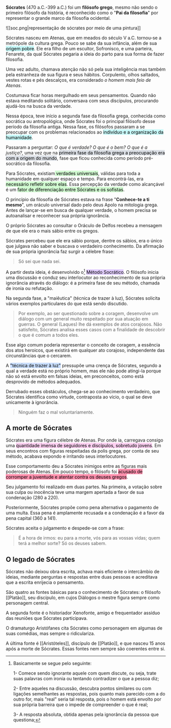 **Sócrates** (470 a.C.-399 a.C.) foi um **filósofo grego**, mesmo não sendo o primeiro filósofo da história, é reconhecido como o "**Pai da filosofia**" por representar o grande marco da filosofia ocidental.


![[soc.png|representação de sócrates por meio de uma pintura]]


Sócrates nasceu em Atenas, que em meados do século V a.C. tornou-se a metrópole da cultura grega.
Pouco se sabe da sua infância,  além de sua <mark style="background: #ABF7F7A6;">origem pobre</mark>. Ele era filho de um escultor, Sofronisco, e uma parteira, Fenarete, da qual Sócrates pegaria a ideia do parto para sua forma de fazer filosofia.

Uma vez adulto, chamava atenção não só pela sua inteligência mas também pela estranheza de sua figura e seus hábitos. Corpulento, olhos saltados, vestes rotas e pés descalços, era considerado *o homem mais feio de Atenas*.

Costumava ficar horas mergulhado em seus pensamentos. Quando não estava meditando solitário, conversava com seus discípulos, procurando ajudá-los na busca da verdade.

Nessa época, teve início a segunda fase da filosofia grega, conhecida como socrática ou antropológica, onde Sócrates foi o principal filósofo desse período da filosofia antiga. Nessa fase, os filósofos passaram a se preocupar com os problemas relacionados ao <mark style="background: #ABF7F7A6;">indivíduo e a organização da humanidade</mark>.

Passaram a perguntar: *O que é verdade? O que é o bem? O que é a justiça?*, uma vez que na <mark style="background: #CACFD9A6;">primeira fase da filosofia grega a preocupação era com a origem do mundo</mark>, fase que ficou conhecida como período pré-socrático da filosofia.

Para Sócrates, existiam<mark style="background: #BBFABBA6;"> verdades universais</mark>, válidas para toda a humanidade em qualquer espaço e tempo. Para encontrá-las, era <mark style="background: #BBFABBA6;">necessário refletir sobre elas</mark>. Essa percepção da verdade como alcançável é um <mark style="background: #BBFABBA6;">fator de diferenciação entre Sócrates e os sofistas</mark>.

O princípio da filosofia de Sócrates estava na frase "**Conhece-te a ti mesmo**", um oráculo universal dado pelo deus Apolo na mitologia grega. Antes de lançar-se em busca de qualquer verdade, o homem precisa se autoanalisar e reconhecer sua própria ignorância.

O próprio Sócrates ao consultar o Oráculo de Delfos recebeu a mensagem de que ele era o mais sábio entre os gregos.

Sócrates percebeu que ele era sábio porque, dentre os sábios, era o único que julgava não saber e buscava o verdadeiro conhecimento. Da afirmação de sua própria ignorância faz surgir a célebre frase:

>Só sei que nada sei.

A partir desta ideia, é desenvolvido o[^1] <mark style="background: #D2B3FFA6;">Método Socrático</mark>. O filósofo inicia uma discussão e conduz seu interlocutor ao reconhecimento de sua própria ignorância através do diálogo: é a primeira fase de seu método, chamada de ironia ou refutação.

Na segunda fase, a "maiêutica" (técnica de trazer à luz), Sócrates solicita vários exemplos particulares do que está sendo discutido.

>Por exemplo, ao ser questionado sobre a coragem, desenvolve um diálogo com um general muito respeitado por sua atuação em guerras. O general (Laques) lhe dá exemplos de atos corajosos. Não satisfeito, Sócrates analisa esses casos com a finalidade de descobrir o que é comum a todos eles.

Esse algo comum poderia representar o conceito de coragem, a essência dos atos heroicos, que existirá em qualquer ato corajoso, independente das circunstâncias que o cercarem.

A <mark style="background: #ADCCFFA6;">"técnica de trazer à luz"</mark> pressupõe uma crença de Sócrates, segundo a qual a verdade está no próprio homem, mas ele não pode atingi-la porque não só está envolto em falsas ideias, em preconceitos, como está desprovido de métodos adequados.

Derrubado esses obstáculos, chega-se ao conhecimento verdadeiro, que Sócrates identifica como virtude, contraposta ao vício, o qual se deve unicamente à ignorância.

> Ninguém faz o mal voluntariamente.


## A morte de Sócrates

Sócrates era uma figura célebre de Atenas. Por onde ia, carregava consigo uma <mark style="background: #FFB8EBA6;">quantidade imensa de seguidores e discípulos, sobretudo jovens</mark>. Em seus encontros com figuras respeitadas da polis grega, por conta de seu método, acabava expondo e irritando seus interlocutores.

Esse comportamento deu a Sócrates inimigos entre as figuras mais poderosas de Atenas. Em pouco tempo, o filósofo foi <mark style="background: #FF5582A6;">acusado de corromper a juventude e atentar contra os deuses gregos</mark>.

Seu julgamento foi realizado em duas partes. Na primeira, a votação sobre sua culpa ou inocência teve uma margem apertada a favor de sua condenação (280 a 220).

Posteriormente, Sócrates propõe como pena alternativa o pagamento de uma multa. Essa pena é amplamente recusada e a condenação é a favor da pena capital (360 a 141).

Sócrates aceita o julgamento e despede-se com a frase:

> É a hora de irmos: eu para a morte, vós para as vossas vidas; quem terá a melhor sorte? Só os deuses sabem.

## O legado de Sócrates

Sócrates não deixou obra escrita, achava mais eficiente o intercâmbio de ideias, mediante perguntas e respostas entre duas pessoas e acreditava que a escrita enrijecia o pensamento.

São quatro as fontes básicas para o conhecimento de Sócrates: o filósofo [[Platão]], seu discípulo, em cujos Diálogos o mestre figura sempre como personagem central.

A segunda fonte é o historiador Xenofonte, amigo e frequentador assíduo das reuniões que Sócrates participava.

O dramaturgo Aristófanes cita Sócrates como personagem em algumas de suas comédias, mas sempre o ridiculariza.

A última fonte é [[Aristóteles]], discípulo de [[Platão]], e que nasceu 15 anos após a morte de Sócrates. Essas fontes nem sempre são coerentes entre si.

[^1]: Basicamente se segue pelo seguinte:
	
	1- Comece sendo ignorante aquele com quem discute, ou seja, trate suas palavras com ironia ou tentando contradizer o que a pessoa diz;
	
	2- Entre aqueles na discussão, descubra pontos similares ou com ligações semelhantes as respostas, pois quanto mais parecido com a do outro for, mais "real" seria tal resposta, pois o homem está envolto por sua própria barreira que o impede de compreender o que é real;
	
	3- A resposta absoluta, obtida apenas pela ignorância da pessoa que questiona;
